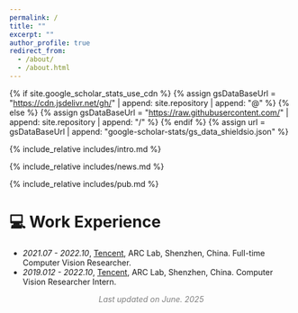 ```yaml
---
permalink: /
title: ""
excerpt: ""
author_profile: true
redirect_from: 
  - /about/
  - /about.html
---
```


{% if site.google_scholar_stats_use_cdn %}
{% assign gsDataBaseUrl = "https://cdn.jsdelivr.net/gh/" | append: site.repository | append: "@" %}
{% else %}
{% assign gsDataBaseUrl = "https://raw.githubusercontent.com/" | append: site.repository | append: "/" %}
{% endif %}
{% assign url = gsDataBaseUrl | append: "google-scholar-stats/gs_data_shieldsio.json" %}

<span class='anchor' id='about-me'></span>

{% include_relative includes/intro.md %}

{% include_relative includes/news.md %}

{% include_relative includes/pub.md %}


# 💻 Work Experience
- *2021.07 - 2022.10*, [Tencent](https://arc.tencent.com/zh/index), ARC Lab, Shenzhen, China. Full-time Computer Vision Researcher.
- *2019.012 - 2022.10*, [Tencent](https://arc.tencent.com/zh/index), ARC Lab, Shenzhen, China. Computer Vision Researcher Intern.

<center> <i><font color=Gray>Last updated on June. 2025</font></i> </center>